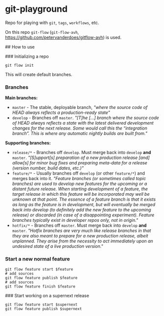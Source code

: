 # git-playground

Repo for playing with `git`, `tags`, `workflows`, etc.

On this repo `git-flow` (`git-flow-avh`, https://github.com/petervanderdoes/gitflow-avh) is used.


## How to use

### Initializing a repo

```
git flow init 
```
This will create default branches.

### Branches

**Main branches:**
 - `master` - The stable, deployable branch, *"where the source code of HEAD always reflects a production-ready state"*
 - `develop` - Branches off `master`. *"[T]he [...] branch where the source code of HEAD always reflects a state with the latest delivered development changes for the next release. Some would call this the “integration branch”. This is where any automatic nightly builds are built from."*

**Supporting branches:**
 - `release/*` - Branches off `develop`. Must merge back into `develop` **and** `master`. *"[S]upport[s] preparation of a new production release [and] allow[s] for minor bug fixes and preparing meta-data for a release (version number, build dates, etc.)"*
 - `feature/*` - Usually branches off `develop` (or other `feature/*`) and merges back into it. *"Feature branches (or sometimes called topic branches) are used to develop new features for the upcoming or a distant future release. When starting development of a feature, the target release in which this feature will be incorporated may well be unknown at that point. The essence of a feature branch is that it exists as long as the feature is in development, but will eventually be merged back into develop (to definitely add the new feature to the upcoming release) or discarded (in case of a disappointing experiment). Feature branches typically exist in developer repos only, not in origin."*
 - `hotfix/*` - Branches off `master`. Must merge back into `develop` **and** `master`. *"Hotfix branches are very much like release branches in that they are also meant to prepare for a new production release, albeit unplanned. They arise from the necessity to act immediately upon an undesired state of a live production version."*
 
### Start a new normal feature

```
git flow feature start $feature
# add sources
git flow feature publish $feature
# add sources
git flow feature finish $feature
```

### Start working on a supernext release

```
git flow feature start $supernext
git flow feature publish $supernext


```

